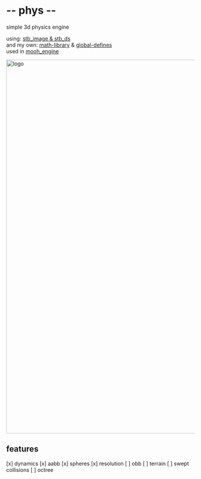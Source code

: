 # -- phys --
simple 3d physics engine

using:      [stb_image & stb_ds](https://github.com/nothings/stb)<br>
and my own: [math-library](https://github.com/phil-stein/math) & [global-defines](https://github.com/phil-stein/global) <br>
used in [mooh_engine](https://github.com/phil-stein/mooh_engine) <br>

<img src="https://github.com/phil-stein//screenshot_phys_01.png" alt="logo" width="1000">

## features
  [x] dynamics
  [x] aabb
  [x] spheres
  [x] resolution
  [ ] obb
  [ ] terrain
  [ ] swept collisions
  [ ] octree
